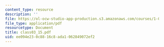 ```yaml
---
content_type: resource
description: ''
file: https://ol-ocw-studio-app-production.s3.amazonaws.com/courses/1-017-computing-and-data-analysis-for-environmental-applications-fall-2003/ee094e230c8816c8ada1062849072ef2_class03_15.pdf
file_type: application/pdf
resourcetype: Document
title: class03_15.pdf
uid: ee094e23-0c88-16c8-ada1-062849072ef2
---
```

